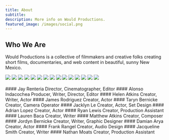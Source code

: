 ```yaml
---
title: About
subtitle:
description: More info on Would Productions.
featured_image: /images/social.png
---
```


## Who We Are

Would Productions is a collective of filmmakers and creative folks creating short films, documentaries, and web content in beautiful, sunny New Mexico.

<div class="gallery" data-columns="3">
	<img src="/images/about/jay.jpg">
	<img src="/images/about/jacklyn.jpg">
	<img src="/images/about/james.jpg">
	<img src="/images/about/lauren.jpg">
	<img src="/images/about/alonso.jpg">
	<img src="/images/about/ryan.jpg">
	<img src="/images/about/helen.jpg">
	<img src="/images/about/taryn.jpg">
	<img src="/images/about/adrian.jpg">
	<img src="/images/about/mattkins.jpg">
	<img src="/images/about/jordyn.jpg">
	<img src="/images/about/nater.jpg">
	<img src="/images/about/damian.jpg">
	<img src="/images/about/jacqueline.jpg">
	<img src="/images/about/frank.jpg">
</div>

<br>
<div class="two-col" markdown="1">
#### Jay Renteria
Director, Cinematographer, Editor
#### Alonso Indacochea
Producer, Writer, Director, Editor
#### Helen Atkins
Creator, Writer, Actor
#### James Rodriguez
Creator, Actor
#### Taryn Bernicke
Creator, Camera Operator
#### Jacklyn Le
Creator, Actor, Set Design
#### Adrian Lopez
Creator, Actor
#### Ryan Lewis
Creator, Production Assistant
#### Lauren Baca
Creator, Writer
#### Matthew Atkins
Creator, Composer
#### Jordyn Bernicke
Creator, Writer, Graphic Designer
#### Damian Arya
Creator, Actor
#### Frank Rangel
Creator, Audio Design
#### Jacqueline Smith
Creator, Writer
#### Nathan Moats
Creator, Production Assistant
<br><br>
<br>
</div>